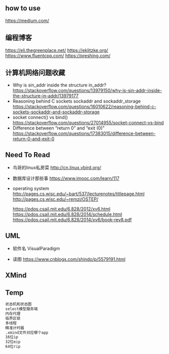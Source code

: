 ## how to use
https://medium.com/

## 编程博客
https://eli.thegreenplace.net/
https://eklitzke.org/
https://www.fluentcpp.com/
https://preshing.com/

## 计算机网络问题收藏
- Why is sin_addr inside the structure in_addr?
    https://stackoverflow.com/questions/13979150/why-is-sin-addr-inside-the-structure-in-addr/13979177
- Reasoning behind C sockets sockaddr and sockaddr_storage
    https://stackoverflow.com/questions/16010622/reasoning-behind-c-sockets-sockaddr-and-sockaddr-storage
- socket connect() vs bind()
    https://stackoverflow.com/questions/27014955/socket-connect-vs-bind
- Difference between “return 0” and “exit (0)”
    https://stackoverflow.com/questions/17383015/difference-between-return-0-and-exit-0


## Need To Read

- 鸟哥的linux私房菜
	http://cn.linux.vbird.org/


- 数据库设计那些事
	https://www.imooc.com/learn/117

- operating system
	http://pages.cs.wisc.edu/~bart/537/lecturenotes/titlepage.html
	http://pages.cs.wisc.edu/~remzi/OSTEP/

	https://pdos.csail.mit.edu/6.828/2012/xv6.html
	https://pdos.csail.mit.edu/6.828/2014/schedule.html
	https://pdos.csail.mit.edu/6.828/2014/xv6/book-rev8.pdf

## UML
- 软件名
    VisualParadigm

- 读图
    https://www.cnblogs.com/shindo/p/5579191.html

## XMind

## Temp

```txt
状态机和状态图
select模型服务端
内存代理
临界区锁
多线程
精准计时器
.xmind文件对应哪个app
16位ip
32位eip
64位rip
```

